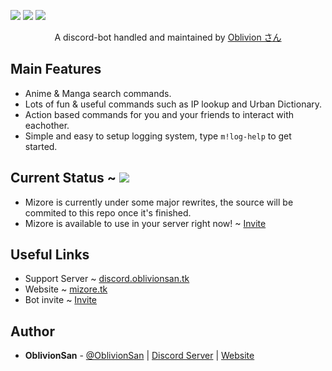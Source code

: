 <a href="https://mizore.tk/commands"><img src="https://i.imgur.com/PmkADgH.jpg"></a>
<a href="https://mizore.tk"><img src="https://i.imgur.com/hG7VRnm.jpg"></a>
<a href="https://discordapp.com/oauth2/authorize/?permissions=2146958591&scope=bot&client_id=339112443743698947"><img src="https://i.imgur.com/P8OMN2N.jpg"></a>
<p align="center">A discord-bot handled and maintained by <a href="https://oblivionsan.tk">Oblivion さん</a></p>

## Main Features
  - Anime & Manga search commands.
  - Lots of fun & useful commands such as IP lookup and Urban Dictionary.
  - Action based commands for you and your friends to interact with eachother.
  - Simple and easy to setup logging system, type `m!log-help` to get started.

## Current Status ~ <a href="https://discordbots.org/bot/339112443743698947"><img src="https://discordbots.org/api/widget/status/339112443743698947.svg?noavatar=true"/></a>
- Mizore is currently under some major rewrites, the source will be commited to this repo once it's finished.
- Mizore is available to use in your server right now! ~ [Invite](https://discordapp.com/oauth2/authorize/?permissions=2146958591&scope=bot&client_id=339112443743698947)

## Useful Links
- Support Server ~ [discord.oblivionsan.tk](https://discord.oblivionsan.tk)
- Website ~ [mizore.tk](https://mizore.tk)
- Bot invite ~ [Invite](https://discordapp.com/oauth2/authorize/?permissions=2146958591&scope=bot&client_id=339112443743698947)

## Author
- **OblivionSan** - [@OblivionSan](https://twitter.com/OblivionSan) | [Discord Server](https://discord.gg/kxNeGRC) | [Website](https://oblivionsan.tk)

